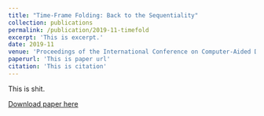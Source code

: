 ```yaml
---
title: "Time-Frame Folding: Back to the Sequentiality"
collection: publications
permalink: /publication/2019-11-timefold
excerpt: 'This is excerpt.'
date: 2019-11
venue: 'Proceedings of the International Conference on Computer-Aided Design'
paperurl: 'This is paper url'
citation: 'This is citation'
---
```

This is shit.

[Download paper here](http://donload.pdf)
